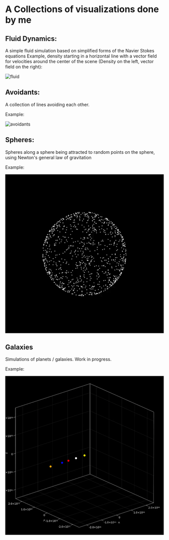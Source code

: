 # A Collections of visualizations done by me

## Fluid Dynamics:
A simple fluid simulation based on simplified forms of the Navier Stokes equations
Example, density starting in a horizontal line with a vector field for velocities around the center of the scene (Density on the left, vector field on the right):

![fluid](fluid_dynamics/example.gif)

## Avoidants:
A collection of lines avoiding each other.

Example:

![avoidants](avoidants/example.gif)


## Spheres:
Spheres along a sphere being attracted to random points on the sphere, using Newton's general law of gravitation

Example:

![spheres](spheres/example.gif)


## Galaxies
Simulations of planets / galaxies. Work in progress.

Example:

![galaxies](galaxies/example.gif)